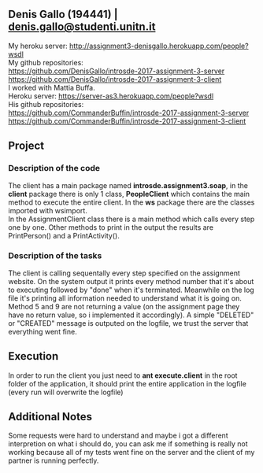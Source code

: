 ## Denis Gallo (194441) | denis.gallo@studenti.unitn.it
My heroku server: http://assignment3-denisgallo.herokuapp.com/people?wsdl  
My github repositories:  
https://github.com/DenisGallo/introsde-2017-assignment-3-server  
https://github.com/DenisGallo/introsde-2017-assignment-3-client  
I worked with Mattia Buffa.  
Heroku server: https://server-as3.herokuapp.com/people?wsdl  
His github repositories:  
https://github.com/CommanderBuffin/introsde-2017-assignment-3-server  
https://github.com/CommanderBuffin/introsde-2017-assignment-3-client  

## Project

### Description of the code
The client has a main package named **introsde.assignment3.soap**, in the **client** package there is only 1 class, **PeopleClient** which contains the main method to execute the entire client. In the **ws** package there are the classes imported with wsimport.  
In the AssignmentClient class there is a main method which calls every step one by one. Other methods to print in the output the results are PrintPerson() and a PrintActivity().

### Description of the tasks
The client is calling sequentally every step specified on the assignment website. On the system output it prints every method number that it's about to executing followed by "done" when it's terminated. Meanwhile on the log file it's printing all information needed to understand what it is going on.  
Method 5 and 9 are not returning a value (on the assignment page they have no return value, so i implemented it accordingly). A simple "DELETED" or "CREATED" message is outputed on the logfile, we trust the server that everything went fine.

## Execution
In order to run the client you just need to **ant execute.client** in the root folder of the application, it should print the entire application in the logfile (every run will overwrite the logfile)  

## Additional Notes
Some requests were hard to understand and maybe i got a different interpretion on what i should do, you can ask me if something is really not working because all of my tests went fine on the server and the client of my partner is running perfectly.
